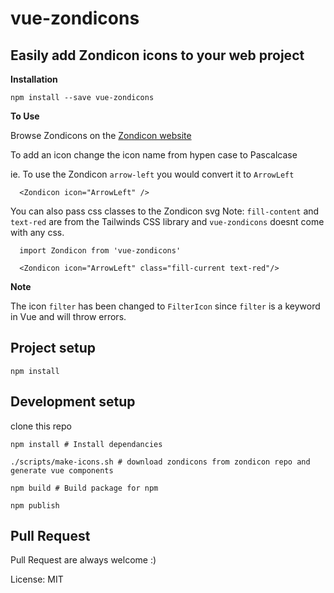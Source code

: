 # vue-zondicons
## Easily add Zondicon icons to your web project

**Installation**
```
npm install --save vue-zondicons
```

**To Use**

Browse Zondicons on the [Zondicon website](http://www.zondicons.com/icons.html)

To add an icon change the icon name from hypen case to Pascalcase

ie. To use the Zondicon `arrow-left` you would convert it to `ArrowLeft`

```
  <Zondicon icon="ArrowLeft" />
```

You can also pass css classes to the Zondicon svg
Note: `fill-content` and `text-red` are from the Tailwinds CSS library and `vue-zondicons` doesnt come with any css.
```
  import Zondicon from 'vue-zondicons'

  <Zondicon icon="ArrowLeft" class="fill-current text-red"/>
```

**Note**

The icon `filter` has been changed to `FilterIcon` since `filter` is a keyword in Vue and will throw errors.


## Project setup
```
npm install
```

## Development setup

clone this repo 
```
npm install # Install dependancies

./scripts/make-icons.sh # download zondicons from zondicon repo and generate vue components

npm build # Build package for npm

npm publish 

```

## Pull Request

Pull Request are always welcome :)

License: MIT

